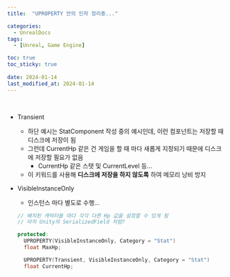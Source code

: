 ```yaml
---
title:  "UPROPERTY 안의 인자 정리중..."

categories:
  - UnrealDocs
tags:
  - [Unreal, Game Engine]

toc: true
toc_sticky: true
 
date: 2024-01-14
last_modified_at: 2024-01-14
---
```


<br>

- Transient
  - 하단 예시는 StatComponent 작성 중의 예시인데, 이런 컴포넌트는 저장할 때 디스크에 저장이 됨
  - 그런데 CurrentHp 같은 건 게임을 할 때 마다 새롭게 지정되기 때문에 디스크에 저장할 필요가 없음
    - CurrentHp 같은 스탯 및 CurrentLevel 등...
  - 이 키워드를 사용해 <b>디스크에 저장을 하지 않도록</b> 하여 메모리 낭비 방지

- VisibleInstanceOnly
  - 인스턴스 마다 별도로 수행...
  
  ```cpp
  // 배치된 캐릭터들 마다 각각 다른 Hp 값을 설정할 수 있게 됨
  // 마치 Unity의 SerializedField 처럼?
  
  protected:
	UPROPERTY(VisibleInstanceOnly, Category = "Stat")
	float MaxHp;

	UPROPERTY(Transient, VisibleInstanceOnly, Category = "Stat")
	float CurrentHp;
  ```


